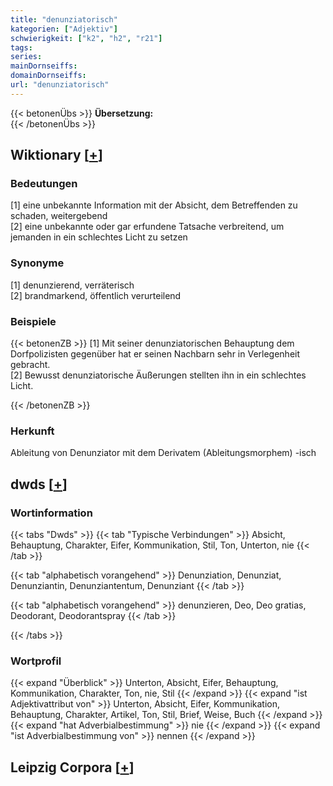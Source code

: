 ```yaml
---
title: "denunziatorisch"
kategorien: ["Adjektiv"]
schwierigkeit: ["k2", "h2", "r21"]
tags:
series:
mainDornseiffs:
domainDornseiffs:
url: "denunziatorisch"
---
```


{{< betonenÜbs >}}
**Übersetzung:**  
{{< /betonenÜbs >}}

## Wiktionary [[+](https://de.wiktionary.org/wiki/denunziatorisch)]

### Bedeutungen
[1] eine unbekannte Information mit der Absicht, dem Betreffenden zu schaden, weitergebend  
[2] eine unbekannte oder gar erfundene Tatsache verbreitend, um jemanden in ein schlechtes Licht zu setzen  

### Synonyme
[1] denunzierend, verräterisch  
[2] brandmarkend, öffentlich verurteilend  

### Beispiele
{{< betonenZB >}}
[1] Mit seiner denunziatorischen Behauptung dem Dorfpolizisten gegenüber hat er seinen Nachbarn sehr in Verlegenheit gebracht.  
[2] Bewusst denunziatorische Äußerungen stellten ihn in ein schlechtes Licht.  

{{< /betonenZB >}}
### Herkunft
Ableitung von Denunziator mit dem Derivatem (Ableitungsmorphem) -isch  



## dwds [[+](https://www.dwds.de/wb/denunziatorisch)]

### Wortinformation
{{< tabs "Dwds" >}}
{{< tab "Typische Verbindungen" >}}
Absicht, Behauptung, Charakter, Eifer, Kommunikation, Stil, Ton, Unterton, nie
{{< /tab >}}

{{< tab "alphabetisch vorangehend" >}}
Denunziation, Denunziat, Denunziantin, Denunziantentum, Denunziant
{{< /tab >}}

{{< tab "alphabetisch vorangehend" >}}
denunzieren, Deo, Deo gratias, Deodorant, Deodorantspray
{{< /tab >}}

{{< /tabs >}}

### Wortprofil
{{< expand "Überblick" >}} Unterton, Absicht, Eifer, Behauptung, Kommunikation, Charakter, Ton, nie, Stil {{< /expand >}}
{{< expand "ist Adjektivattribut von" >}} Unterton, Absicht, Eifer, Kommunikation, Behauptung, Charakter, Artikel, Ton, Stil, Brief, Weise, Buch {{< /expand >}}
{{< expand "hat Adverbialbestimmung" >}} nie {{< /expand >}}
{{< expand "ist Adverbialbestimmung von" >}} nennen {{< /expand >}}

## Leipzig Corpora [[+](https://corpora.uni-leipzig.de/en/res?word=denunziatorisch&corpusId=deu_newscrawl-public_2018)]

